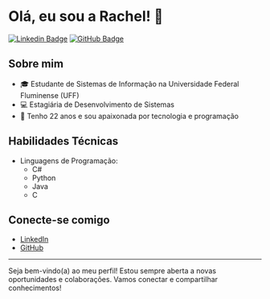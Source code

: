 # Olá, eu sou a Rachel! 👋

[![Linkedin Badge](https://img.shields.io/badge/-Rachel_Barino_Silva-blue?style=flat-square&logo=Linkedin&logoColor=white&link=https://www.linkedin.com/in/rachelbarinosilva/)](https://www.linkedin.com/in/rachelbarinosilva/)
[![GitHub Badge](https://img.shields.io/badge/-RachelS2-000?style=flat-square&logo=Github&logoColor=white&link=https://github.com/RachelS2)](https://github.com/RachelS2)

## Sobre mim
- 🎓 Estudante de Sistemas de Informação na Universidade Federal Fluminense (UFF)
- 💻 Estagiária de Desenvolvimento de Sistemas
- 🌱 Tenho 22 anos e sou apaixonada por tecnologia e programação

## Habilidades Técnicas
- Linguagens de Programação:
  - C#
  - Python
  - Java
  - C

## Conecte-se comigo
- [LinkedIn](https://www.linkedin.com/in/rachelbarinosilva/)
- [GitHub](https://github.com/RachelS2)

---

Seja bem-vindo(a) ao meu perfil! Estou sempre aberta a novas oportunidades e colaborações. Vamos conectar e compartilhar conhecimentos!
